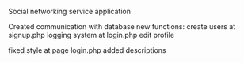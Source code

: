 Social networking service application

Created communication with database
new functions:
create users at signup.php
logging system at login.php
edit profile

fixed style at page login.php
added descriptions

